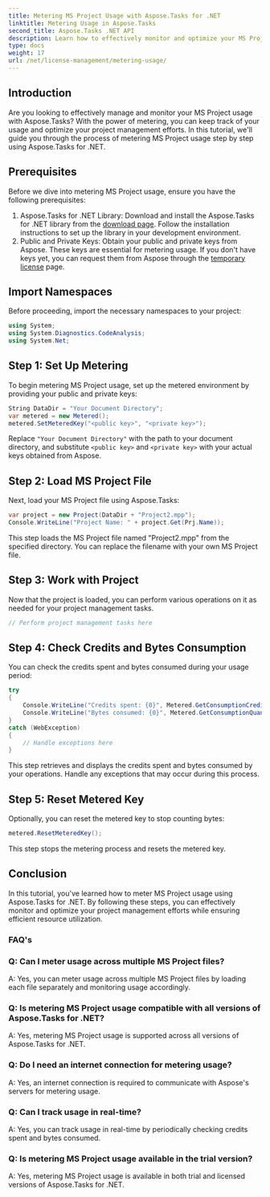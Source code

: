 ```yaml
---
title: Metering MS Project Usage with Aspose.Tasks for .NET 
linktitle: Metering Usage in Aspose.Tasks
second_title: Aspose.Tasks .NET API
description: Learn how to effectively monitor and optimize your MS Project usage with Aspose.Tasks for .NET. Step-by-step guide for efficient project management.
type: docs
weight: 17
url: /net/license-management/metering-usage/
---
```

## Introduction
Are you looking to effectively manage and monitor your MS Project usage with Aspose.Tasks? With the power of metering, you can keep track of your usage and optimize your project management efforts. In this tutorial, we'll guide you through the process of metering MS Project usage step by step using Aspose.Tasks for .NET.
## Prerequisites
Before we dive into metering MS Project usage, ensure you have the following prerequisites:
1. Aspose.Tasks for .NET Library: Download and install the Aspose.Tasks for .NET library from the [download page](https://releases.aspose.com/tasks/net/). Follow the installation instructions to set up the library in your development environment.
2. Public and Private Keys: Obtain your public and private keys from Aspose. These keys are essential for metering usage. If you don't have keys yet, you can request them from Aspose through the [temporary license](https://purchase.aspose.com/temporary-license/) page.

## Import Namespaces
Before proceeding, import the necessary namespaces to your project:
```csharp
using System;
using System.Diagnostics.CodeAnalysis;
using System.Net;

```
## Step 1: Set Up Metering
To begin metering MS Project usage, set up the metered environment by providing your public and private keys:
```csharp
String DataDir = "Your Document Directory";
var metered = new Metered();
metered.SetMeteredKey("<public key>", "<private key>");
```
Replace `"Your Document Directory"` with the path to your document directory, and substitute `<public key>` and `<private key>` with your actual keys obtained from Aspose.
## Step 2: Load MS Project File
Next, load your MS Project file using Aspose.Tasks:
```csharp
var project = new Project(DataDir + "Project2.mpp");
Console.WriteLine("Project Name: " + project.Get(Prj.Name));
```
This step loads the MS Project file named "Project2.mpp" from the specified directory. You can replace the filename with your own MS Project file.
## Step 3: Work with Project
Now that the project is loaded, you can perform various operations on it as needed for your project management tasks.
```csharp
// Perform project management tasks here
```
## Step 4: Check Credits and Bytes Consumption
You can check the credits spent and bytes consumed during your usage period:
```csharp
try
{
    Console.WriteLine("Credits spent: {0}", Metered.GetConsumptionCredit());
    Console.WriteLine("Bytes consumed: {0}", Metered.GetConsumptionQuantity());
}
catch (WebException)
{
    // Handle exceptions here
}
```
This step retrieves and displays the credits spent and bytes consumed by your operations. Handle any exceptions that may occur during this process.
## Step 5: Reset Metered Key
Optionally, you can reset the metered key to stop counting bytes:
```csharp
metered.ResetMeteredKey();
```
This step stops the metering process and resets the metered key.

## Conclusion
In this tutorial, you've learned how to meter MS Project usage using Aspose.Tasks for .NET. By following these steps, you can effectively monitor and optimize your project management efforts while ensuring efficient resource utilization.
### FAQ's
### Q: Can I meter usage across multiple MS Project files?
A: Yes, you can meter usage across multiple MS Project files by loading each file separately and monitoring usage accordingly.
### Q: Is metering MS Project usage compatible with all versions of Aspose.Tasks for .NET?
A: Yes, metering MS Project usage is supported across all versions of Aspose.Tasks for .NET.
### Q: Do I need an internet connection for metering usage?
A: Yes, an internet connection is required to communicate with Aspose's servers for metering usage.
### Q: Can I track usage in real-time?
A: Yes, you can track usage in real-time by periodically checking credits spent and bytes consumed.
### Q: Is metering MS Project usage available in the trial version?
A: Yes, metering MS Project usage is available in both trial and licensed versions of Aspose.Tasks for .NET.

